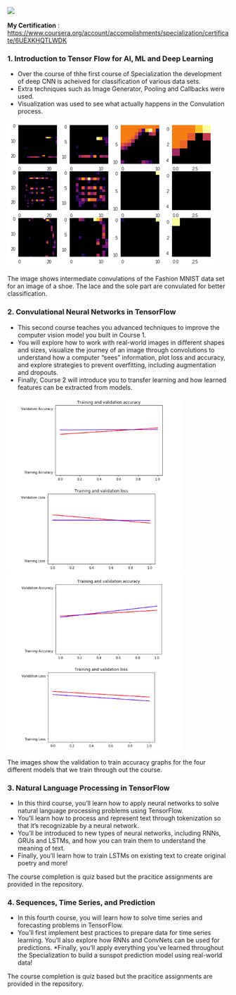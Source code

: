 ![](https://d2wvfoqc9gyqzf.cloudfront.net/content/uploads/2019/06/Website-TFSDesktopBanner.png)

**My Certification** : https://www.coursera.org/account/accomplishments/specialization/certificate/6UEXKHQTLWDK

### 1. Introduction to Tensor Flow for AI, ML and Deep Learning

* Over the course of thhe first course of Specialization the development of deep CNN is acheived for classification of various data sets.
* Extra techniques such as Image Generator, Pooling and Callbacks were used.
* Visualization was used to see what actually happens in the Convulation process.

<img src="https://github.com/therrshan/TensorFlow-Coursera/blob/master/Images/FashinMNISTviz.png" alt = "">

The image shows intermediate convulations of the Fashion MNIST data set for an image of a shoe. The lace and the sole part are convulated for better classification.

### 2. Convulational Neural Networks in TensorFlow

* This second course teaches you advanced techniques to improve the computer vision model you built in Course 1. 
* You will explore how to work with real-world images in different shapes and sizes, visualize the journey of an image through convolutions to understand how a computer “sees” information, plot loss and accuracy, and explore strategies to prevent overfitting, including augmentation and dropouts. 
* Finally, Course 2 will introduce you to transfer learning and how learned features can be extracted from models.


<img src="https://github.com/therrshan/TensorFlow-Coursera/blob/master/Images/1.png" alt = "" width = "400" height = "400"><img src="https://github.com/therrshan/TensorFlow-Coursera/blob/master/Images/2.png" alt = "" width = "400" height = "400">

The images show the validation to train accuracy graphs for the four different models that we train through out the course.

### 3. Natural Language Processing in TensorFlow

* In this third course, you’ll learn how to apply neural networks to solve natural language processing problems using TensorFlow. 
* You’ll learn how to process and represent text through tokenization so that it’s recognizable by a neural network. 
* You’ll be introduced to new types of neural networks, including RNNs, GRUs and LSTMs, and how you can train them to understand the meaning of text. 
* Finally, you’ll learn how to train LSTMs on existing text to create original poetry and more!

The course completion is quiz based but the pracitice assignments are provided in the repository.

### 4. Sequences, Time Series, and Prediction

* In this fourth course, you will learn how to solve time series and forecasting problems in TensorFlow. 
* You’ll first implement best practices to prepare data for time series learning. You’ll also explore how RNNs and ConvNets can be used for predictions. 
*Finally, you’ll apply everything you’ve learned throughout the Specialization to build a sunspot prediction model using real-world data!

The course completion is quiz based but the pracitice assignments are provided in the repository.
